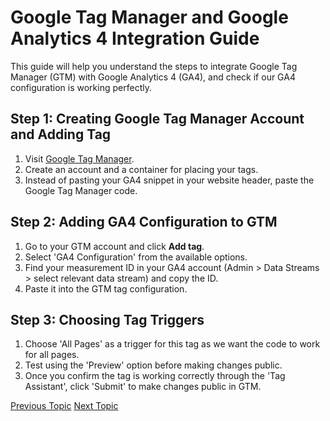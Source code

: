 # Google Tag Manager and Google Analytics 4 Integration Guide

This guide will help you understand the steps to integrate Google Tag Manager (GTM) with Google Analytics 4 (GA4), and check if our GA4 configuration is working perfectly.

## Step 1: Creating Google Tag Manager Account and Adding Tag

1. Visit [Google Tag Manager](https://tagmanager.google.com).
2. Create an account and a container for placing your tags.
3. Instead of pasting your GA4 snippet in your website header, paste the Google Tag Manager code.

## Step 2: Adding GA4 Configuration to GTM

1. Go to your GTM account and click **Add tag**.
2. Select 'GA4 Configuration' from the available options.
3. Find your measurement ID in your GA4 account (Admin > Data Streams > select relevant data stream) and copy the ID.
4. Paste it into the GTM tag configuration.

## Step 3: Choosing Tag Triggers

1. Choose 'All Pages' as a trigger for this tag as we want the code to work for all pages.
2. Test using the 'Preview' option before making changes public.
3. Once you confirm the tag is working correctly through the 'Tag Assistant', click 'Submit' to make changes public in GTM.

[Previous Topic](Setting_Up_GA4_Tracking.md) [Next Topic](Understanding_Reports.md)
